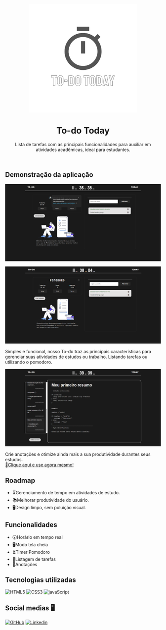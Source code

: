<p align="center">
<img width="350px" src="src/imagens/readME-images/logo-To-doToday.png">
</p>
<h1 align="center">To-do Today</h1>
<p align="center">Lista de tarefas com as principais funcionalidades para auxiliar em atividades acadêmicas, ideal para estudantes.</p>
<br />
  
## Demonstração da aplicação
<p align="center">
<img width="510px" src="src/imagens/readME-images/1.png" alt="Demonstração do To-do" />
</p>
<p align="center">
<img width="510px" src="src/imagens/readME-images/2.png" alt="Demonstração do To-do" />
</p>
Simples e funcional, nosso To-do traz as principais características para gerenciar suas atividades de estudos ou trabalho. Listando tarefas ou utilizando o pomodoro.<br />
<p align="center">
<img width="510px" src="src/imagens/readME-images/3.png" alt="Demonstração do To-do" />
</p>
Crie anotações e otimize ainda mais a sua produtividade durantes seus estudos. <br />
<a href="https://guilhermewilker.github.io/Todo-Today/" target="_blank">🔗Clique aqui e use agora mesmo!</a>

## Roadmap

- ⏳Gerenciamento de tempo em atividades de estudo.
- 📚Melhorar produtividade do usuário.
- 🖥️Design limpo, sem poluição visual.

## Funcionalidades

- 🕢Horário em tempo real
- 🖥️Modo tela cheia
- ⏳Timer Pomodoro
- 📃Listagem de tarefas
- 📃Anotações

## Tecnologias utilizadas

![HTML5](https://img.shields.io/badge/HTML5-E34F26?style=for-the-badge&logo=html5&logoColor=white)
![CSS3](https://img.shields.io/badge/CSS3-1572B6?style=for-the-badge&logo=css3&logoColor=white)
![javaScript](https://img.shields.io/badge/JavaScript-323330?style=for-the-badge&logo=javascript&logoColor=F7DF1E)

## Social medias 🖥️

[![GitHub](https://img.shields.io/badge/GitHub-100000?style=for-the-badge&logo=github&logoColor=white)](https://github.com/GuilhermeWilker)
[![Linkedin](https://img.shields.io/badge/LinkedIn-0077B5?style=for-the-badge&logo=linkedin&logoColor=white)](https://www.linkedin.com/in/guilherme-wilker-3a8294189/)
